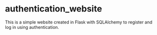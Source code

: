 # authentication_website
This is a simple website created in Flask with SQLAlchemy to register and log in using authentication. 
